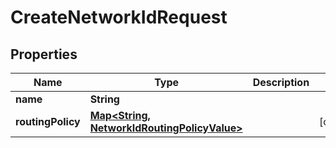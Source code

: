 

# CreateNetworkIdRequest


## Properties

| Name | Type | Description | Notes |
|------------ | ------------- | ------------- | -------------|
|**name** | **String** |  |  |
|**routingPolicy** | [**Map&lt;String, NetworkIdRoutingPolicyValue&gt;**](NetworkIdRoutingPolicyValue.md) |  |  [optional] |



